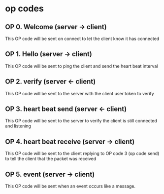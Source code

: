 # op codes

## OP 0. Welcome (server -> client)

This OP code will be sent on connect to let the client know it has connected

## OP 1. Hello (server -> client)

This OP code will be sent to ping the client and send the heart beat interval

## OP 2. verify (server <- client)

This OP code will be sent to the server with the client user token to verify

## OP 3. heart beat send (server <- client)

This OP code will be sent to the server to verify the client is still connected and listening

## OP 4. heart beat receive (server -> client)

This OP code will be sent to the client replying to OP code 3 (op code send) to tell the client that the packet was received

## OP 5. event (server -> client)

This OP code will be sent when an event occurs like a message.
